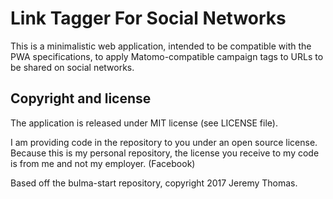 <!--
SPDX-FileCopyrightText: 2023 Diego Elio Pettenò

SPDX-License-Identifier: MIT
-->

# Link Tagger For Social Networks

This is a minimalistic web application, intended to be compatible with the
PWA specifications, to apply Matomo-compatible campaign tags to URLs to be
shared on social networks.

## Copyright and license

The application is released under MIT license (see LICENSE file).

I am providing code in the repository to you under an open source license.
Because this is my personal repository, the license you receive to my code
is from me and not my employer. (Facebook)

Based off the bulma-start repository, copyright 2017 Jeremy Thomas.
